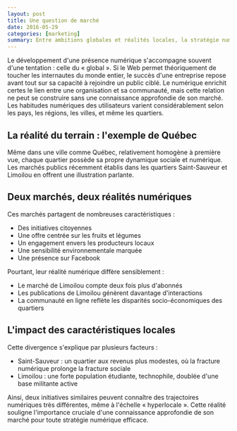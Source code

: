 ```yaml
---
layout: post
title: Une question de marché
date: 2016-05-29
categories: [marketing]
summary: Entre ambitions globales et réalités locales, la stratégie numérique doit s'ancrer dans une compréhension fine de son marché.
---
```


Le développement d'une présence numérique s'accompagne souvent d'une tentation : celle du « global ». Si le Web permet théoriquement de toucher les internautes du monde entier, le succès d'une entreprise repose avant tout sur sa capacité à rejoindre un public ciblé. Le numérique enrichit certes le lien entre une organisation et sa communauté, mais cette relation ne peut se construire sans une connaissance approfondie de son marché. Les habitudes numériques des utilisateurs varient considérablement selon les pays, les régions, les villes, et même les quartiers.

## La réalité du terrain : l'exemple de Québec

Même dans une ville comme Québec, relativement homogène à première vue, chaque quartier possède sa propre dynamique sociale et numérique. Les marchés publics récemment établis dans les quartiers Saint-Sauveur et Limoilou en offrent une illustration parlante.

## Deux marchés, deux réalités numériques

Ces marchés partagent de nombreuses caractéristiques :

- Des initiatives citoyennes
- Une offre centrée sur les fruits et légumes
- Un engagement envers les producteurs locaux
- Une sensibilité environnementale marquée
- Une présence sur Facebook

Pourtant, leur réalité numérique diffère sensiblement :

- Le marché de Limoilou compte deux fois plus d'abonnés
- Les publications de Limoilou génèrent davantage d'interactions
- La communauté en ligne reflète les disparités socio-économiques des quartiers

## L'impact des caractéristiques locales

Cette divergence s'explique par plusieurs facteurs :

- Saint-Sauveur : un quartier aux revenus plus modestes, où la fracture numérique prolonge la fracture sociale
- Limoilou : une forte population étudiante, technophile, doublée d'une base militante active

Ainsi, deux initiatives similaires peuvent connaître des trajectoires numériques très différentes, même à l'échelle « hyperlocale ». Cette réalité souligne l'importance cruciale d'une connaissance approfondie de son marché pour toute stratégie numérique efficace.
